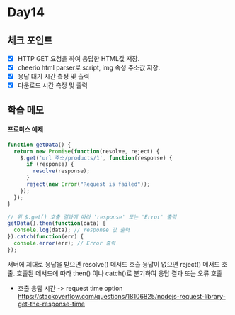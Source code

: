 # Day14

## 체크 포인트
- [x] HTTP GET 요청을 하여 응답한 HTML값 저장.
- [x] cheerio html parser로 script, img 속성 주소값 저장.
- [x] 응답 대기 시간 측정 및 출력
- [x] 다운로드 시간 측정 및 출력

## 학습 메모

#### 프로미스 예제

```javascript
function getData() {
  return new Promise(function(resolve, reject) {
    $.get('url 주소/products/1', function(response) {
      if (response) {
        resolve(response);
      }
      reject(new Error("Request is failed"));
    });
  });
}

// 위 $.get() 호출 결과에 따라 'response' 또는 'Error' 출력
getData().then(function(data) {
  console.log(data); // response 값 출력
}).catch(function(err) {
  console.error(err); // Error 출력
});
```
서버에 제대로 응답을 받으면 resolve() 메서드 호출
응답이 없으면 reject() 메서드 호출.
호출된 메서드에 따라 then() 이나 catch()로 분기하여 응답 결과 또는 오류 호출

- 호출 응답 시간 -> request time option
https://stackoverflow.com/questions/18106825/nodejs-request-library-get-the-response-time


